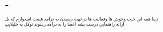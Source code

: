 # -
زیبا
همه این جنب وجوش ها وفعالیت  ها درجهت رسیدن به درآمد هست  امیدوارم که بل ارائه راهنمایی درست بشه اعضا را به درآمد رسوند توکل به خلپلاپپ
